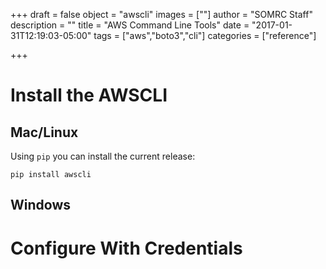 +++
draft = false
object = "awscli"
images = [""]
author = "SOMRC Staff"
description = ""
title = "AWS Command Line Tools"
date = "2017-01-31T12:19:03-05:00"
tags = ["aws","boto3","cli"]
categories = ["reference"]

+++


# Install the AWSCLI

## Mac/Linux

Using `pip` you can install the current release:

```pip install awscli```


## Windows


# Configure With Credentials

